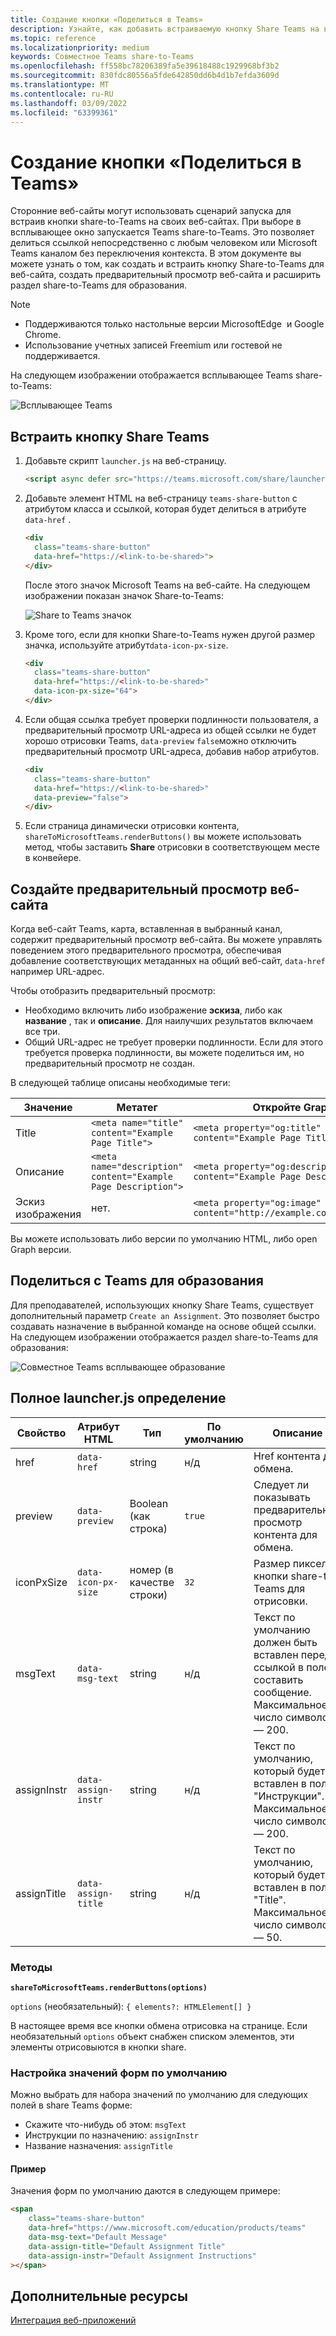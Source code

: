 ```yaml
---
title: Создание кнопки «Поделиться в Teams»
description: Узнайте, как добавить встраиваемую кнопку Share Teams на веб-сайте с помощью предварительного просмотра веб-сайта с использованием примеров кода
ms.topic: reference
ms.localizationpriority: medium
keywords: Совместное Teams share-to-Teams
ms.openlocfilehash: ff558bc78206389fa5e39618488c1929968bf3b2
ms.sourcegitcommit: 830fdc80556a5fde642850dd6b4d1b7efda3609d
ms.translationtype: MT
ms.contentlocale: ru-RU
ms.lasthandoff: 03/09/2022
ms.locfileid: "63399361"
---
```

# <a name="create-share-to-teams-button"></a>Создание кнопки «Поделиться в Teams»

Сторонние веб-сайты могут использовать сценарий запуска для встраив кнопки share-to-Teams на своих веб-сайтах. При выборе в всплывающее окно запускается Teams share-to-Teams. Это позволяет делиться ссылкой непосредственно с любым человеком или Microsoft Teams каналом без переключения контекста. В этом документе вы можете узнать о том, как создать и встраить кнопку Share-to-Teams для веб-сайта, создать предварительный просмотр веб-сайта и расширить раздел share-to-Teams для образования.

> [!NOTE]
>
> * Поддерживаются только настольные версии MicrosoftEdge&nbsp; и Google Chrome.
> * Использование учетных записей Freemium или гостевой не поддерживается.  

На следующем изображении отображается всплывающее Teams share-to-Teams:

![Всплывающее Teams](~/assets/images/share-to-teams-popup.png)

## <a name="embed-a-share-to-teams-button"></a>Встраить кнопку Share Teams

1. Добавьте скрипт `launcher.js` на веб-страницу.

    ```html
    <script async defer src="https://teams.microsoft.com/share/launcher.js"></script>
    ```

1. Добавьте элемент HTML на веб-страницу `teams-share-button` с атрибутом класса и ссылкой, которая будет делиться в атрибуте `data-href` .

    ```html
    <div
      class="teams-share-button"
      data-href="https://<link-to-be-shared>">
    </div>
    ```

    После этого значок Microsoft Teams на веб-сайте. На следующем изображении показан значок Share-to-Teams:

    ![Share to Teams значок](~/assets/icons/share-to-teams-icon.png)

1. Кроме того, если для кнопки Share-to-Teams нужен другой размер значка, используйте атрибут`data-icon-px-size`.

    ```html
    <div
      class="teams-share-button"
      data-href="https://<link-to-be-shared>"
      data-icon-px-size="64">
    </div>
    ```

1. Если общая ссылка требует проверки подлинности пользователя, а предварительный просмотр URL-адреса из общей ссылки не будет хорошо отрисовки Teams, `data-preview` `false`можно отключить предварительный просмотр URL-адреса, добавив набор атрибутов.

    ```html
    <div
      class="teams-share-button"
      data-href="https://<link-to-be-shared>"
      data-preview="false">
    </div>
    ```

1. Если страница динамически отрисовки контента, `shareToMicrosoftTeams.renderButtons()` вы можете использовать метод, чтобы заставить **Share** отрисовки в соответствующем месте в конвейере.

## <a name="craft-your-website-preview"></a>Создайте предварительный просмотр веб-сайта

Когда веб-сайт Teams, карта, вставленная в выбранный канал, содержит предварительный просмотр веб-сайта. Вы можете управлять поведением этого предварительного просмотра, обеспечивая добавление соответствующих метаданных на общий веб-сайт, `data-href` например URL-адрес.  

Чтобы отобразить предварительный просмотр:

* Необходимо включить либо изображение **эскиза**, либо как **название** , так и **описание**. Для наилучших результатов включаем все три.
* Общий URL-адрес не требует проверки подлинности. Если для этого требуется проверка подлинности, вы можете поделиться им, но предварительный просмотр не создан.

В следующей таблице описаны необходимые теги:

|Значение|Метатег| Откройте Graph|
|----|----|----|
|Title|`<meta name="title" content="Example Page Title">`|`<meta property="og:title" content="Example Page Title">`|
|Описание|`<meta name="description" content="Example Page Description">`|`<meta property="og:description" content="Example Page Description">`|
|Эскиз изображения| нет. |`<meta property="og:image" content="http://example.com/image.jpg">`|

Вы можете использовать либо версии по умолчанию HTML, либо open Graph версии.

## <a name="share-to-teams-for-education"></a>Поделиться с Teams для образования

Для преподавателей, использующих кнопку Share Teams, существует дополнительный параметр `Create an Assignment`. Это позволяет быстро создавать назначение в выбранной команде на основе общей ссылки. На следующем изображении отображается раздел share-to-Teams для образования:

![Совместное Teams всплывающее образование](~/assets/images/share-to-teams-popup-edu.png)

## <a name="full-launcherjs-definition"></a>Полное launcher.js определение

| Свойство | Атрибут HTML | Тип | По умолчанию | Описание |
| -------------- | ---------------------- | --------------------- | ------- | ---------------------------------------------------------------------- |
| href | `data-href` | string | н/д | Href контента для обмена. |
| preview | `data-preview` | Boolean (как строка) | `true` | Следует ли показывать предварительный просмотр контента для обмена. |
| iconPxSize | `data-icon-px-size` | номер (в качестве строки) | `32` | Размер пикселей кнопки share-to-Teams для отрисовки. |
| msgText | `data-msg-text` | string | н/д | Текст по умолчанию должен быть вставлен перед ссылкой в поле составить сообщение. Максимальное число символов — 200. |
| assignInstr | `data-assign-instr` | string | н/д | Текст по умолчанию, который будет вставлен в поле "Инструкции". Максимальное число символов — 200. |
| assignTitle | `data-assign-title` | string | н/д | Текст по умолчанию, который будет вставлен в поле "Title". Максимальное число символов — 50. |

### <a name="methods"></a>Методы

**`shareToMicrosoftTeams.renderButtons(options)`**

`options` (необязательный): `{ elements?: HTMLElement[] }`

В настоящее время все кнопки обмена отрисовка на странице. Если необязательный `options` объект снабжен списком элементов, эти элементы отрисовыются в кнопки share.

### <a name="set-default-form-values"></a>Настройка значений форм по умолчанию

Можно выбрать для набора значений по умолчанию для следующих полей в share Teams форме:

* Скажите что-нибудь об этом: `msgText`
* Инструкции по назначению: `assignInstr`
* Название назначения: `assignTitle`

#### <a name="example"></a>Пример

 Значения форм по умолчанию даются в следующем примере:

```html
<span
    class="teams-share-button"
    data-href="https://www.microsoft.com/education/products/teams"
    data-msg-text="Default Message"
    data-assign-title="Default Assignment Title"
    data-assign-instr="Default Assignment Instructions"
></span>
```

## <a name="see-also"></a>Дополнительные ресурсы

[Интеграция веб-приложений](~/samples/integrate-web-apps-overview.md)
